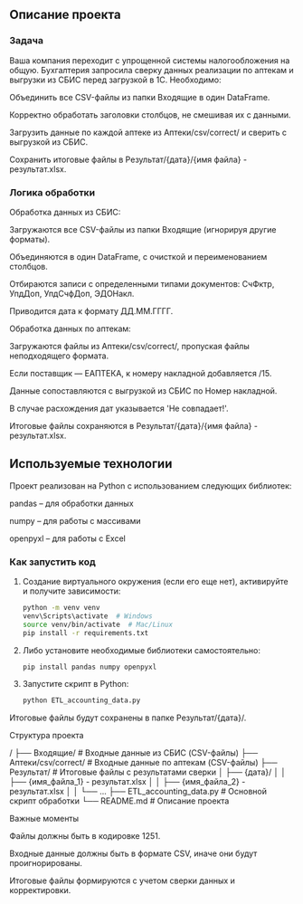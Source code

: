 ## Описание проекта

### Задача

Ваша компания переходит с упрощенной системы налогообложения на общую. Бухгалтерия запросила сверку данных реализации по аптекам и выгрузки из СБИС перед загрузкой в 1С. Необходимо:

Объединить все CSV-файлы из папки Входящие в один DataFrame.

Корректно обработать заголовки столбцов, не смешивая их с данными.

Загрузить данные по каждой аптеке из Аптеки/csv/correct/ и сверить с выгрузкой из СБИС.

Сохранить итоговые файлы в Результат/{дата}/{имя файла} - результат.xlsx.

### Логика обработки

Обработка данных из СБИС:

Загружаются все CSV-файлы из папки Входящие (игнорируя другие форматы).

Объединяются в один DataFrame, с очисткой и переименованием столбцов.

Отбираются записи с определенными типами документов: СчФктр, УпдДоп, УпдСчфДоп, ЭДОНакл.

Приводится дата к формату ДД.ММ.ГГГГ.

Обработка данных по аптекам:

Загружаются файлы из Аптеки/csv/correct/, пропуская файлы неподходящего формата.

Если поставщик — ЕАПТЕКА, к номеру накладной добавляется /15.

Данные сопоставляются с выгрузкой из СБИС по Номер накладной.

В случае расхождения дат указывается 'Не совпадает!'.

Итоговые файлы сохраняются в Результат/{дата}/{имя файла} - результат.xlsx.

## Используемые технологии

Проект реализован на Python с использованием следующих библиотек:

pandas – для обработки данных

numpy – для работы с массивами

openpyxl – для работы с Excel



### Как запустить код

1. Создание виртуального окружения (если его еще нет), активируйте и получите зависимости:
    ```sh
    python -m venv venv
    venv\Scripts\activate  # Windows
    source venv/bin/activate  # Mac/Linux
    pip install -r requirements.txt

2. Либо установите необходимые библиотеки самостоятельно:
    ```sh
    pip install pandas numpy openpyxl

3. Запустите скрипт в Python:
    ```sh
    python ETL_accounting_data.py

Итоговые файлы будут сохранены в папке Результат/{дата}/.

Структура проекта

/
├── Входящие/                # Входные данные из СБИС (CSV-файлы)
├── Аптеки/csv/correct/      # Входные данные по аптекам (CSV-файлы)
├── Результат/               # Итоговые файлы с результатами сверки
│   ├── {дата}/
│   │   ├── {имя_файла_1} - результат.xlsx
│   │   ├── {имя_файла_2} - результат.xlsx
│   │   └── ...
├── ETL_accounting_data.py   # Основной скрипт обработки
└── README.md                # Описание проекта

Важные моменты

Файлы должны быть в кодировке 1251.

Входные данные должны быть в формате CSV, иначе они будут проигнорированы.

Итоговые файлы формируются с учетом сверки данных и корректировки.


